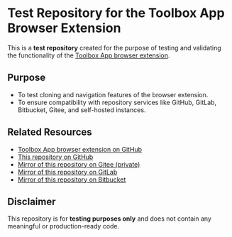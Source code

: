 # Test Repository for the Toolbox App Browser Extension

This is a **test repository** created for the purpose of testing and validating the functionality of
the [Toolbox App browser extension](https://github.com/JetBrains/toolbox-browser-extension).

## Purpose
- To test cloning and navigation features of the browser extension.
- To ensure compatibility with repository services like GitHub, GitLab, Bitbucket, Gitee, and self-hosted instances.

## Related Resources
- [Toolbox App browser extension on GitHub](https://github.com/JetBrains/toolbox-browser-extension)
- [This repository on GitHub](https://github.com/maximmig/toolbox-browser-extension-testing)
- [Mirror of this repository on Gitee (private)](https://gitee.com/maximmig/toolbox-browser-extension-testing)
- [Mirror of this repository on GitLab](https://gitlab.com/maximmig/toolbox-browser-extension-testing)
- [Mirror of this repository on Bitbucket](https://bitbucket.org/maximmig-tbx/toolbox-browser-extension-testing)

## Disclaimer
This repository is for **testing purposes only** and does not contain any meaningful or production-ready code.
